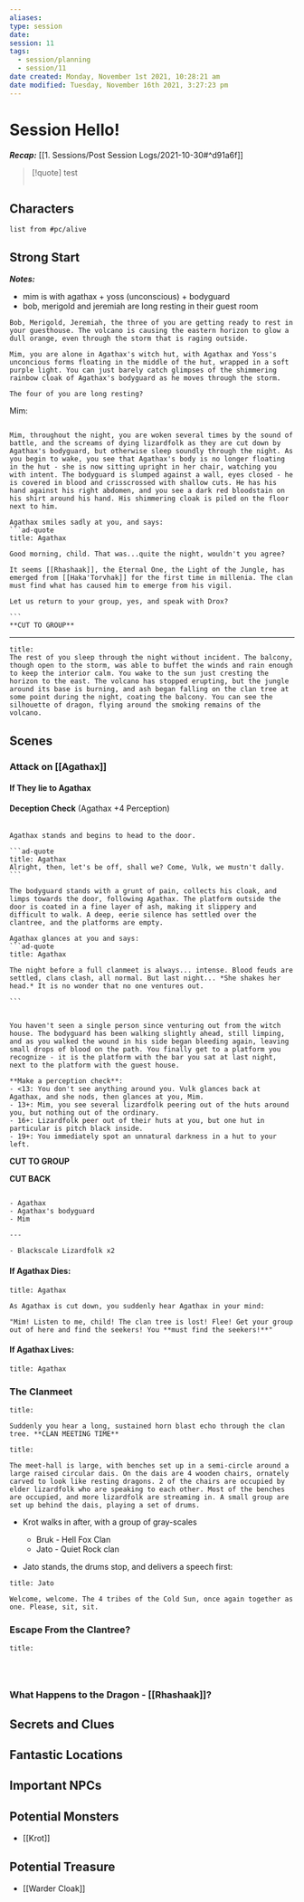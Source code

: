 ```yaml
---
aliases: 
type: session
date: 
session: 11
tags:
  - session/planning
  - session/11
date created: Monday, November 1st 2021, 10:28:21 am
date modified: Tuesday, November 16th 2021, 3:27:23 pm
---
```


# Session Hello!
***Recap:*** [[1. Sessions/Post Session Logs/2021-10-30#^d91a6f]]

> [!quote]
> test
> ```dataviewjs
> ```

## Characters
```dataview
list from #pc/alive 
```

## Strong Start
***Notes:***
- mim is with agathax + yoss (unconscious) + bodyguard
- bob, merigold and jeremiah are long resting in their guest room

```ad-recite
Bob, Merigold, Jeremiah, the three of you are getting ready to rest in your guesthouse. The volcano is causing the eastern horizon to glow a dull orange, even through the storm that is raging outside. 

Mim, you are alone in Agathax's witch hut, with Agathax and Yoss's unconcious forms floating in the middle of the hut, wrapped in a soft purple light. You can just barely catch glimpses of the shimmering rainbow cloak of Agathax's bodyguard as he moves through the storm. 
 
The four of you are long resting?
```

Mim: 
````ad-dnd

Mim, throughout the night, you are woken several times by the sound of battle, and the screams of dying lizardfolk as they are cut down by Agathax's bodyguard, but otherwise sleep soundly through the night. As you begin to wake, you see that Agathax's body is no longer floating in the hut - she is now sitting upright in her chair, watching you with intent. The bodyguard is slumped against a wall, eyes closed - he is covered in blood and crisscrossed with shallow cuts. He has his hand against his right abdomen, and you see a dark red bloodstain on his shirt around his hand. His shimmering cloak is piled on the floor next to him.

Agathax smiles sadly at you, and says:
```ad-quote
title: Agathax

Good morning, child. That was...quite the night, wouldn't you agree?

It seems [[Rhashaak]], the Eternal One, the Light of the Jungle, has emerged from [[Haka'Torvhak]] for the first time in millenia. The clan must find what has caused him to emerge from his vigil.

Let us return to your group, yes, and speak with Drox?
 
```
**CUT TO GROUP**

````

---

````ad-dnd
title:
The rest of you sleep through the night without incident. The balcony, though open to the storm, was able to buffet the winds and rain enough to keep the interior calm. You wake to the sun just cresting the horizon to the east. The volcano has stopped erupting, but the jungle around its base is burning, and ash began falling on the clan tree at some point during the night, coating the balcony. You can see the silhouette of dragon, flying around the smoking remains of the volcano.

````

 

## Scenes
### Attack on [[Agathax]]

#### If They lie to Agathax
**Deception Check** (Agathax +4 Perception)

####

````ad-dnd

Agathax stands and begins to head to the door.

```ad-quote
title: Agathax
Alright, then, let's be off, shall we? Come, Vulk, we mustn't dally.
```

The bodyguard stands with a grunt of pain, collects his cloak, and limps towards the door, following Agathax. The platform outside the door is coated in a fine layer of ash, making it slippery and difficult to walk. A deep, eerie silence has settled over the clantree, and the platforms are empty.

Agathax glances at you and says:
```ad-quote
title: Agathax

The night before a full clanmeet is always... intense. Blood feuds are settled, clans clash, all normal. But last night... *She shakes her head.* It is no wonder that no one ventures out.

```

````

```ad-dnd

You haven't seen a single person since venturing out from the witch house. The bodyguard has been walking slightly ahead, still limping, and as you walked the wound in his side began bleeding again, leaving small drops of blood on the path. You finally get to a platform you recognize - it is the platform with the bar you sat at last night, next to the platform with the guest house.

**Make a perception check**:
- <13: You don't see anything around you. Vulk glances back at Agathax, and she nods, then glances at you, Mim.
- 13+: Mim, you see several lizardfolk peering out of the huts around you, but nothing out of the ordinary.
- 16+: Lizardfolk peer out of their huts at you, but one hut in particular is pitch black inside.
- 19+: You immediately spot an unnatural darkness in a hut to your left.

```

**CUT TO GROUP**

**CUT BACK**

```ad-battle

- Agathax
- Agathax's bodyguard
- Mim

---

- Blackscale Lizardfolk x2

```

#### If Agathax Dies:
```ad-quote
title: Agathax

As Agathax is cut down, you suddenly hear Agathax in your mind:

"Mim! Listen to me, child! The clan tree is lost! Flee! Get your group out of here and find the seekers! You **must find the seekers!**"
```

#### If Agathax Lives:
```ad-quote
title: Agathax

```

### The Clanmeet
```ad-dnd
title:

Suddenly you hear a long, sustained horn blast echo through the clan tree. **CLAN MEETING TIME**

```

```ad-dnd
title:

The meet-hall is large, with benches set up in a semi-circle around a large raised circular dais. On the dais are 4 wooden chairs, ornately carved to look like resting dragons. 2 of the chairs are occupied by elder lizardfolk who are speaking to each other. Most of the benches are occupied, and more lizardfolk are streaming in. A small group are set up behind the dais, playing a set of drums.

```

- Krot walks in after, with a group of gray-scales
	- Bruk - Hell Fox Clan
	- Jato - Quiet Rock clan



- Jato stands,  the drums stop, and delivers a speech first:

```ad-quote
title: Jato

Welcome, welcome. The 4 tribes of the Cold Sun, once again together as one. Please, sit, sit.

```




### Escape From the Clantree?

```ad-dnd
title:




```

### What Happens to the Dragon - [[Rhashaak]]?



## Secrets and Clues


## Fantastic Locations


## Important NPCs


## Potential Monsters
- [[Krot]]

## Potential Treasure
- [[Warder Cloak]]
